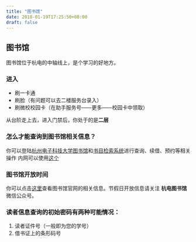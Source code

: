 ```yaml
---
title: "图书馆"
date: 2018-01-19T17:25:50+08:00
draft: false
---
```


## 图书馆

图书馆位于杭电的中轴线上，是个学习的好地方。

### 进入

- 刷一卡通
- 刷脸（有问题可以去二楼服务台录入）
- 刷微校校园卡（在助手服务号——更多——校园卡中领取）

从台阶走上去，进入门禁后，你处于的是**二层**

### 怎么才能查询到图书馆相关信息？

你可以登陆[杭州电子科技大学图书馆](http://www.lib.hdu.edu.cn/)和[书目检索系统](http://210.32.33.91:8080/reader/login.php)进行查询、续借、预约等相关操作
内网可以使用[这个](http://10.23.10.60:8080/reader/login.php)

### 图书馆开放时间

你可以点击[这里](http://www.lib.hdu.edu.cn/article4-d2d8980f-68a5-48a5-9c4f-0bb0462472f1.html)查看图书馆官网的相关信息。节假日开放信息请关注 **杭电图书馆** 微信公众号。

### 读者信息查询的初始密码有两种可能情况：

1. 读者证件号（一般即为您的学号）
2. 借书证上的条形码号